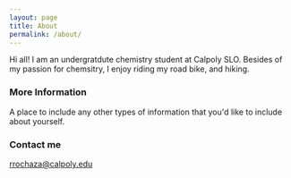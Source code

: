 ```yaml
---
layout: page
title: About
permalink: /about/
---
```


Hi all! I am an undergratdute chemistry student at Calpoly SLO. Besides of my passion for chemsitry, I enjoy riding my road bike, and hiking. 

### More Information

A place to include any other types of information that you'd like to include about yourself.

### Contact me

[rrochaza@calpoly.edu](rrochaza@calpoly.edu)
